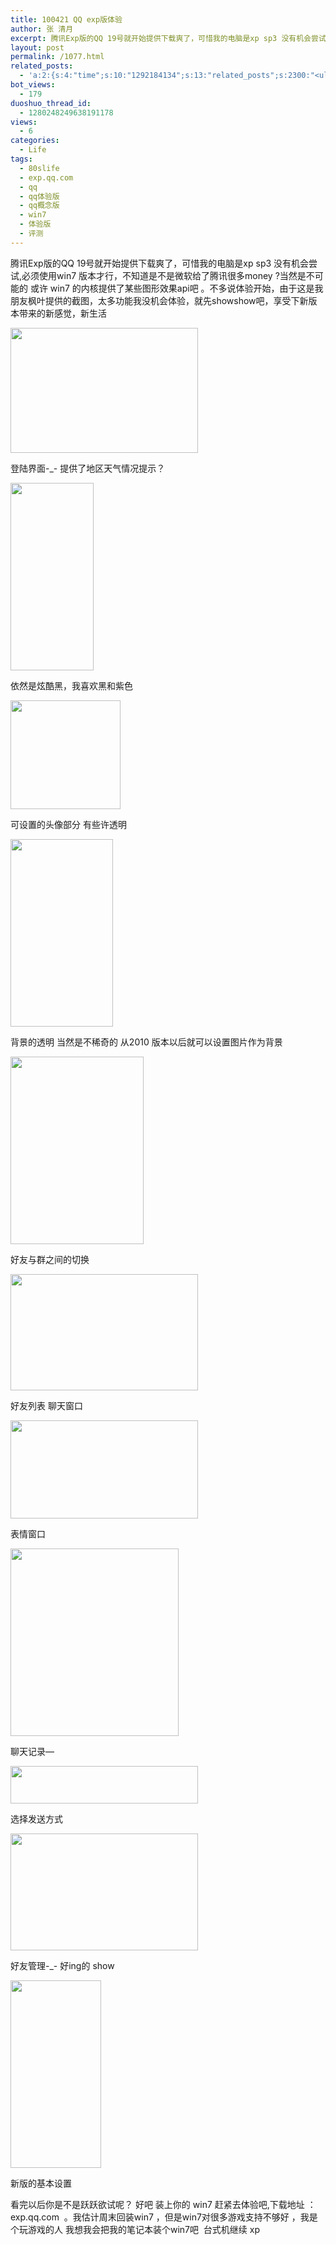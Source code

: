 ```yaml
---
title: 100421 QQ exp版体验
author: 张 清月
excerpt: 腾讯Exp版的QQ 19号就开始提供下载爽了，可惜我的电脑是xp sp3 没有机会尝试,必须使用win7 版本才行，不知道...
layout: post
permalink: /1077.html
related_posts:
  - 'a:2:{s:4:"time";s:10:"1292184134";s:13:"related_posts";s:2300:"<ul class="related_post"><li><a href="http://blog.80aj.com/2010/08/18/%e5%9c%a8%e6%ac%a2%e8%bf%8e%e7%95%8c%e9%9d%a2%e6%b7%bb%e5%8a%a0%e5%ae%89%e8%a3%85%e6%96%b9%e5%bc%8f%e7%9a%84%e9%80%89%e6%8b%a9/" title="在欢迎界面添加安装方式的选择">在欢迎界面添加安装方式的选择</a></li><li><a href="http://blog.80aj.com/2010/04/22/100422-%e5%8d%9a%e5%ae%a2%e4%bc%b4%e4%bd%a0%e6%88%90%e9%95%bf-%e3%80%90%e6%99%9a%e7%82%b9%e8%a1%a5%e4%b8%9c%e8%a5%bf%e3%80%91/" title="100422 博客成长路">100422 博客成长路</a></li><li><a href="http://blog.80aj.com/2010/04/15/100415-%e5%ae%89%e9%9d%99%e4%b8%ad%e4%b8%8d%e5%ae%89%e5%88%86%e7%9a%84%e6%98%af%e9%82%a3%e9%a2%97%e5%bf%83/" title="100415 安静中不安分的是那颗心">100415 安静中不安分的是那颗心</a></li><li><a href="http://blog.80aj.com/2010/04/15/100415-%e4%b8%80%e4%b8%aa%e5%a5%b3%e7%a8%8b%e5%ba%8f%e5%91%98%e7%9a%84%e5%be%81%e5%a9%9appt/" title="100415 一个女程序员的征婚ppt">100415 一个女程序员的征婚ppt</a></li><li><a href="http://blog.80aj.com/2010/04/14/100414-%e7%94%9f%e6%b4%bb%e7%9a%84%e4%b9%90%e8%b6%a3-%e5%9c%a8%e4%ba%8e%e5%88%86%e4%ba%ab/" title="100414 生活的乐趣 在于分享">100414 生活的乐趣 在于分享</a></li><li><a href="http://blog.80aj.com/2010/04/08/100408-php-%e5%85%b3%e4%ba%8e-sqllite%e5%ba%94%e7%94%a8/" title="100408 php 关于 sqllite应用">100408 php 关于 sqllite应用</a></li><li><a href="http://blog.80aj.com/2010/04/07/100407-php-url_encode-%e5%8a%a0%e5%af%86%e8%a7%a3%e5%af%86%e5%87%bd%e6%95%b0/" title="100407 php url_encode 加密解密函数 ">100407 php url_encode 加密解密函数 </a></li><li><a href="http://blog.80aj.com/2010/03/24/100324-%e6%98%a5%e5%a4%a9-%e8%b7%b3%e6%a7%bd%e7%9a%84%e5%a5%bd%e6%97%b6%e6%9c%ba/" title="100324 春天 跳槽的好时机">100324 春天 跳槽的好时机</a></li><li><a href="http://blog.80aj.com/2010/03/14/100314-%e8%bf%99%e4%ba%9b%e5%b9%b4%ef%bc%8c%e8%bf%99%e4%ba%9b%e4%ba%8b/" title="100314 这些年，这些事">100314 这些年，这些事</a></li><li><a href="http://blog.80aj.com/2009/11/27/091127-%e5%94%a4%e9%86%92%e6%88%91%e4%bb%ac%e6%9c%80%e6%b7%b1%e7%9a%84%e8%ae%b0%e5%bf%86/" title="091127 唤醒我们最深的记忆">091127 唤醒我们最深的记忆</a></li></ul>";}'
bot_views:
  - 179
duoshuo_thread_id:
  - 1280248249638191178
views:
  - 6
categories:
  - Life
tags:
  - 80slife
  - exp.qq.com
  - qq
  - qq体验版
  - qq概念版
  - win7
  - 体验版
  - 评测
---
```

腾讯Exp版的QQ 19号就开始提供下载爽了，可惜我的电脑是xp sp3 没有机会尝试,必须使用win7 版本才行，不知道是不是微软给了腾讯很多money ?当然是不可能的 或许 win7 的内核提供了某些图形效果api吧 。不多说体验开始，由于这是我朋友枫叶提供的截图，太多功能我没机会体验，就先showshow吧，享受下新版本带来的新感觉，新生活

<img title="22" src="http://www.80aj.com/wp-content/uploads/2010/04/221-300x200.jpg" alt="" width="300" height="200" />

登陆界面-_- 提供了地区天气情况提示？

<img title="23" src="http://www.80aj.com/wp-content/uploads/2010/04/231-133x300.jpg" alt="" width="133" height="300" />

依然是炫酷黑，我喜欢黑和紫色

<img title="21" src="http://www.80aj.com/wp-content/uploads/2010/04/211.jpg" alt="" width="176" height="174" />

可设置的头像部分 有些许透明

<img title="1" src="http://www.80aj.com/wp-content/uploads/2010/04/17-164x300.jpg" alt="" width="164" height="300" />

背景的透明 当然是不稀奇的 从2010 版本以后就可以设置图片作为背景

<img title="18" src="http://www.80aj.com/wp-content/uploads/2010/04/18-213x300.jpg" alt="" width="213" height="300" />

好友与群之间的切换

<img title="24" src="http://www.80aj.com/wp-content/uploads/2010/04/241-300x186.jpg" alt="" width="300" height="186" />

好友列表 聊天窗口

[<img title="7" src="http://www.80aj.com/wp-content/uploads/2010/04/71-300x157.jpg" alt="" width="300" height="157" />][1]

表情窗口

<img title="4" src="http://www.80aj.com/wp-content/uploads/2010/04/41-269x300.jpg" alt="" width="269" height="300" />

聊天记录&#8212;

<img title="14" src="http://www.80aj.com/wp-content/uploads/2010/04/141-300x60.jpg" alt="" width="300" height="60" />

选择发送方式

[<img class="aligncenter size-medium wp-image-1079" title="2" src="http://www.80aj.com/wp-content/uploads/2010/04/27-300x187.jpg" alt="" width="300" height="187" />][2][][3][][4][][5]

好友管理-_- 好ing的 show

[<img title="6" src="http://www.80aj.com/wp-content/uploads/2010/04/61-145x300.jpg" alt="" width="145" height="300" />][6][][7][][8]

新版的基本设置

看完以后你是不是跃跃欲试呢？ 好吧 装上你的 win7 赶紧去体验吧,下载地址 ：exp.qq.com  。我估计周末回装win7 ，但是win7对很多游戏支持不够好 ，我是个玩游戏的人 我想我会把我的笔记本装个win7吧  台式机继续 xp

 [1]: http://www.80aj.com/wp-content/uploads/2010/04/41.jpg
 [2]: http://www.80aj.com/wp-content/uploads/2010/04/27.jpg
 [3]: http://www.80aj.com/wp-content/uploads/2010/04/17.jpg
 [4]: http://www.80aj.com/wp-content/uploads/2010/04/71.jpg
 [5]: http://www.80aj.com/wp-content/uploads/2010/04/141.jpg
 [6]: http://www.80aj.com/wp-content/uploads/2010/04/171.jpg
 [7]: http://www.80aj.com/wp-content/uploads/2010/04/18.jpg
 [8]: http://www.80aj.com/wp-content/uploads/2010/04/241.jpg